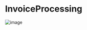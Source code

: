 # InvoiceProcessing
![image](https://github.com/maheensohail1/InvoiceProcessing/assets/54958875/dbf82d68-1ff1-4289-a114-26fb0f1201e2)

